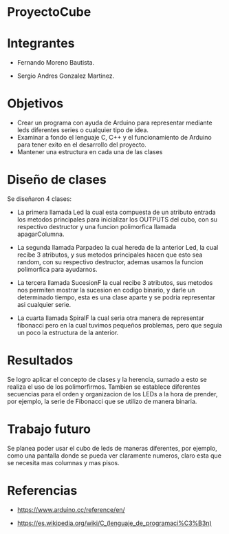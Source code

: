 # ProyectoCube
# Integrantes
- Fernando Moreno Bautista.

- Sergio Andres Gonzalez Martinez.

# Objetivos
- Crear un programa con ayuda de Arduino para representar mediante leds diferentes series o cualquier tipo de idea.
- Examinar a fondo el lenguaje C, C++ y el funcionamiento de Arduino para tener exito en el desarrollo del proyecto.
- Mantener una estructura en cada una de las clases

# Diseño de clases
Se diseñaron 4 clases:
- La primera llamada Led la cual esta compuesta de un atributo entrada
  los metodos principales para inicializar los OUTPUTS del cubo, con su respectivo destructor
  y una funcion polimorfica llamada apagarColumna.
  
- La segunda llamada Parpadeo la cual hereda de la anterior Led, la cual recibe
  3 atributos, y sus metodos principales hacen que esto sea random, con su respectivo destructor, 
  ademas usamos la funcion polimorfica para ayudarnos.

- La tercera llamada SucesionF la cual recibe 3 atributos, sus metodos nos permiten mostrar la 
  sucesion en codigo binario, y darle un determinado tiempo, esta es una clase aparte y se podria 
  representar asi cualquier serie.

- La cuarta llamada SpiralF la cual seria otra manera de representar fibonacci pero en la cual tuvimos 
  pequeños problemas, pero que seguia un poco la estructura de la anterior.

# Resultados 
Se logro aplicar el concepto de clases y la herencia, sumado a esto se realiza el uso de los polimorfirmos.
Tambien se establece diferentes secuencias para el orden y organizacion de los LEDs a la hora de prender, por ejemplo, la serie de Fibonacci que se utilizo de manera binaria.

# Trabajo futuro 
Se planea poder usar el cubo de leds de maneras diferentes, por ejemplo, como una pantalla donde se pueda ver claramente numeros, claro esta que se necesita mas columnas y mas pisos.

# Referencias
- https://www.arduino.cc/reference/en/

- https://es.wikipedia.org/wiki/C_(lenguaje_de_programaci%C3%B3n)
